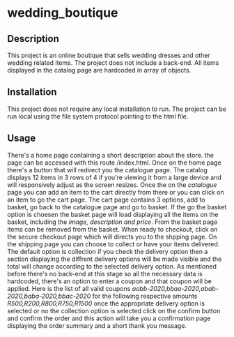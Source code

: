 # wedding_boutique
## Description
This project is an online boutique that sells wedding dresses and other wedding related items. 
The project does not include a back-end. All items displayed in the catalog page are hardcoded in array of objects.

## Installation
This project does not require any local installation to run. The project can be run local using the file system protocol 
pointing to the html file.

## Usage
There's a home page containing a short description about the store. the page can be accessed with this route /index.html.
Once on the home page there's a button that will redirect you the catalogue page. The catalog displays 12 items in 3 rows of 4
if you're viewing it from a large device and will responsively adjust as the screen resizes. 
Once the on the _catalogue_ page you can add an item to the cart directly from there or you can click on an item to go the cart 
page.
The cart page contains 3 options, add to basket, go back to the catalogue page and go to basket. 
If the go the basket option is choesen the basket page will load displaying all the items on the basket, including the _image,
description and price_. 
From the basket page items can be removed from the basket. When ready to checkout, click on the secure checkout page which will 
directs you to the shpping page.
On the shipping page you can choose to collect or have your items delivered. The default option is collection if you check the 
delivery option then a section displaying the diffrent delivery options will be made visible and the total will change according 
to the selected delivery option.
As mentioned before there's no back-end at this stage so all the necessary data is hardcoded, there's an option to enter a coupon
and that coupon will be applied. Here is the list of all valid coupons _aabb-2020,bbaa-2020,abab-2020,baba-2020,bbac-2020_ for the following respective amounts _R500,R200,R800,R750,R1500_ once the appropriate delivery option is selected or no the collection option
is selected click on the confirm button and confirm the order and this action will take you a confirmation page displaying the order 
summary and a short thank you message.
